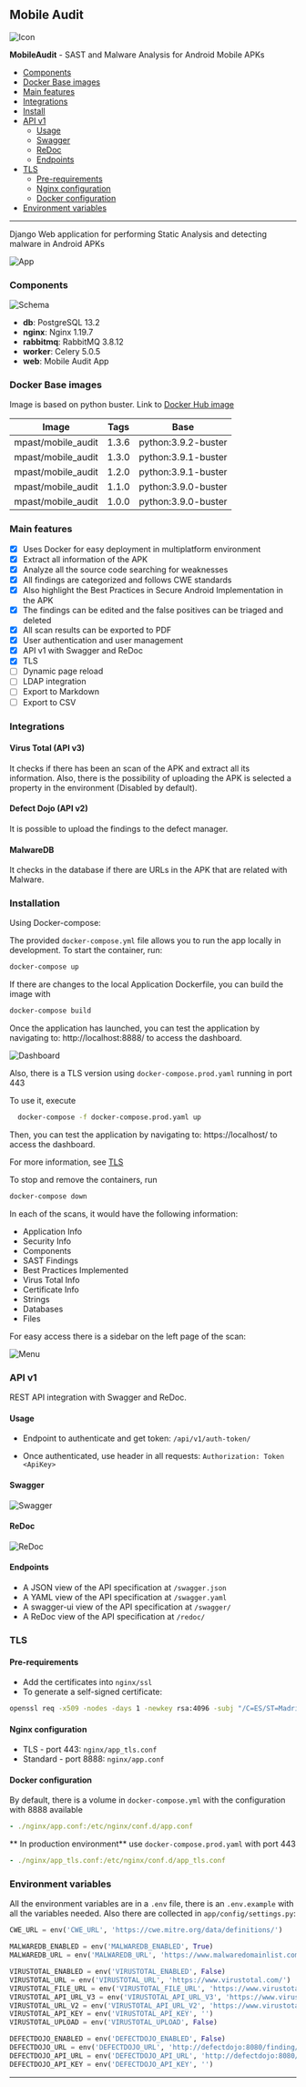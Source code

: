 ## Mobile Audit

![Icon](app/static/mobile_audit.png)

**MobileAudit** - SAST and Malware Analysis for Android Mobile APKs

  - [Components](#components)
  - [Docker Base images](#docker-base-images)
  - [Main features](#main-features)
  - [Integrations](#integrations)
  - [Install](#install)
  - [API v1](#api-v1)
    - [Usage](#usage)
    - [Swagger](#swagger)
    - [ReDoc](#redoc)
    - [Endpoints](#endpoints)
  - [TLS](#tls)
    - [Pre-requirements](#pre-requirements)
    - [Nginx configuration](#nginx-configuration)
    - [Docker configuration](#docker-configuration)
  - [Environment variables](#environment-variables)
---------------------------------------

Django Web application for performing Static Analysis and detecting malware in Android APKs

![App](app/static/app.png)

### Components

![Schema](app/static/schema.png)

- **db**: PostgreSQL 13.2
- **nginx**: Nginx 1.19.7
- **rabbitmq**: RabbitMQ 3.8.12
- **worker**: Celery 5.0.5
- **web**: Mobile Audit App

### Docker Base images

Image is based on python buster. Link to [Docker Hub image](https://hub.docker.com/repository/docker/mpast/mobile_audit)

| Image |  Tags | Base |
|--------------------|-------|---------------------|
| mpast/mobile_audit | 1.3.6 | python:3.9.2-buster |
| mpast/mobile_audit | 1.3.0 | python:3.9.1-buster |
| mpast/mobile_audit | 1.2.0 | python:3.9.1-buster |
| mpast/mobile_audit | 1.1.0 | python:3.9.0-buster |
| mpast/mobile_audit | 1.0.0 | python:3.9.0-buster |

### Main features

- [x] Uses Docker for easy deployment in multiplatform environment
- [x] Extract all information of the APK
- [x] Analyze all the source code searching for weaknesses
- [x] All findings are categorized and follows CWE standards
- [x] Also highlight the Best Practices in Secure Android Implementation in the APK
- [x] The findings can be edited and the false positives can be triaged and deleted
- [x] All scan results can be exported to PDF
- [x] User authentication and user management
- [x] API v1 with Swagger and ReDoc
- [x] TLS
- [ ] Dynamic page reload
- [ ] LDAP integration
- [ ] Export to Markdown
- [ ] Export to CSV

### Integrations

#### Virus Total (API v3)

It checks if there has been an scan of the APK and extract all its information. Also, there is the possibility of uploading the APK is selected a property in the environment (Disabled by default).

#### Defect Dojo (API v2)

It is possible to upload the findings to the defect manager.

#### MalwareDB

It checks in the database if there are URLs in the APK that are related with Malware.

### Installation

Using Docker-compose:

The provided `docker-compose.yml` file allows you to run the app locally in development. To start the container, run:

```sh
docker-compose up
```

If there are changes to the local Application Dockerfile, you can build the image with 

```sh
docker-compose build
```

Once the application has launched, you can test the application by navigating to: http://localhost:8888/ to access the dashboard.

![Dashboard](app/static/dashboard.png)

Also, there is a TLS version using `docker-compose.prod.yaml` running in port 443


To use it, execute
```sh
  docker-compose -f docker-compose.prod.yaml up
```

Then, you can test the application by navigating to: https://localhost/ to access the dashboard.

For more information, see [TLS](#tls)

To stop and remove the containers, run

```sh
docker-compose down
```

In each of the scans, it would have the following information:

* Application Info
* Security Info
* Components
* SAST Findings
* Best Practices Implemented
* Virus Total Info
* Certificate Info
* Strings
* Databases
* Files

For easy access there is a sidebar on the left page of the scan:

![Menu](app/static/menu.png)

### API v1

REST API integration with Swagger and ReDoc.

#### Usage

* Endpoint to authenticate and get token:
`/api/v1/auth-token/`

* Once authenticated, use header in all requests:
`Authorization: Token <ApiKey>`

#### Swagger

![Swagger](app/static/swagger.png)


#### ReDoc

![ReDoc](app/static/redoc.png)


#### Endpoints

* A JSON view of the API specification at `/swagger.json`
* A YAML view of the API specification at `/swagger.yaml`
* A swagger-ui view of the API specification at `/swagger/`
* A ReDoc view of the API specification at `/redoc/`

### TLS

#### Pre-requirements

* Add the certificates into `nginx/ssl`
* To generate a self-signed certificate:

```sh
openssl req -x509 -nodes -days 1 -newkey rsa:4096 -subj "/C=ES/ST=Madrid/L=Madrid/O=Example/OU=IT/CN=localhost" -keyout nginx/ssl/nginx.key -out nginx/ssl/nginx.crt
```

#### Nginx configuration

* TLS - port 443: `nginx/app_tls.conf`
* Standard - port 8888: `nginx/app.conf`

#### Docker configuration

By default, there is a volume in `docker-compose.yml` with the configuration with 8888 available

```yml
- ./nginx/app.conf:/etc/nginx/conf.d/app.conf
```

** In production environment** use `docker-compose.prod.yaml` with port 443
```yml
- ./nginx/app_tls.conf:/etc/nginx/conf.d/app_tls.conf
```

### Environment variables

All the environment variables are in a `.env` file, there is an `.env.example` with all the variables needed. Also there are collected in `app/config/settings.py`:

```py
CWE_URL = env('CWE_URL', 'https://cwe.mitre.org/data/definitions/')

MALWAREDB_ENABLED = env('MALWAREDB_ENABLED', True)
MALWAREDB_URL = env('MALWAREDB_URL', 'https://www.malwaredomainlist.com/mdlcsv.php')

VIRUSTOTAL_ENABLED = env('VIRUSTOTAL_ENABLED', False)
VIRUSTOTAL_URL = env('VIRUSTOTAL_URL', 'https://www.virustotal.com/')
VIRUSTOTAL_FILE_URL = env('VIRUSTOTAL_FILE_URL', 'https://www.virustotal.com/gui/file/')
VIRUSTOTAL_API_URL_V3 = env('VIRUSTOTAL_API_URL_V3', 'https://www.virustotal.com/api/v3/')
VIRUSTOTAL_URL_V2 = env('VIRUSTOTAL_API_URL_V2', 'https://www.virustotal.com/vtapi/v2/file/')
VIRUSTOTAL_API_KEY = env('VIRUSTOTAL_API_KEY', '')
VIRUSTOTAL_UPLOAD = env('VIRUSTOTAL_UPLOAD', False)

DEFECTDOJO_ENABLED = env('DEFECTDOJO_ENABLED', False)
DEFECTDOJO_URL = env('DEFECTDOJO_URL', 'http://defectdojo:8080/finding/')
DEFECTDOJO_API_URL = env('DEFECTDOJO_API_URL', 'http://defectdojo:8080/api/v2/')
DEFECTDOJO_API_KEY = env('DEFECTDOJO_API_KEY', '')
```

---